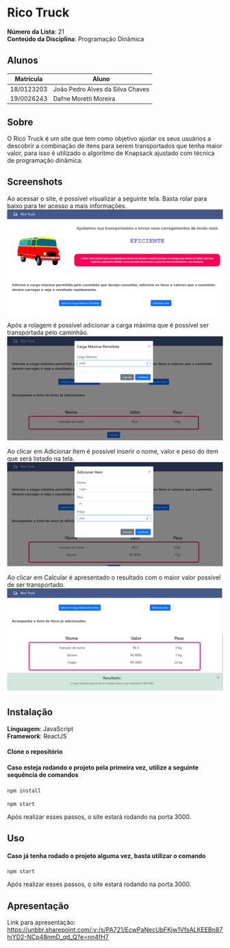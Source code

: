 # Rico Truck

**Número da Lista**: 21<br>
**Conteúdo da Disciplina**: Programação Dinâmica<br>

## Alunos
|Matrícula | Aluno |
| -- | -- |
| 18/0123203  |  João Pedro Alves da Silva Chaves |
| 19/0026243  |  Dafne Moretti Moreira |

## Sobre 
O Rico Truck é um site que tem como objetivo ajudar os seus usuários a descobrir a combinação de itens para serem transportados que tenha maior valor, para isso é utilizado o algoritmo de Knapsack ajustado com técnica de programação dinâmica.

## Screenshots

Ao acessar o site, é possível visualizar a seguinte tela. Basta rolar para baixo para ter acesso a mais informações.
![Homepage](/src/img/img1.png)

Após a rolagem é possível adicionar a carga máxima que é possível ser transportada pelo caminhão.
![CargaMaxima](/src/img/img2.png)

Ao clicar em Adicionar Item é possível inserir o nome, valor e peso do item que será listado na tela.
![AdicionarItem](/src/img/img3.png)

Ao clicar em Calcular é apresentado o resultado com o maior valor possível de ser transportado.
![Resultado](/src/img/img4.png)

## Instalação 
**Linguagem**: JavaScript<br>
**Framework**: ReactJS<br>

#### Clone o repositório

#### Caso esteja rodando o projeto pela primeira vez, utilize a seguinte sequência de comandos

```npm install```

```npm start```


Após realizar esses passos, o site estará rodando na porta 3000.

## Uso 
 
#### Caso já tenha rodado o projeto alguma vez, basta utilizar o comando

```npm start```

Após realizar esses passos, o site estará rodando na porta 3000.

## Apresentação 

Link para apresentação: https://unbbr.sharepoint.com/:v:/s/PA721/EcwPaNecUbFKjw1VfsALKEEBn87hjYD2-NCp48nmD_qd_Q?e=nn4fH7



